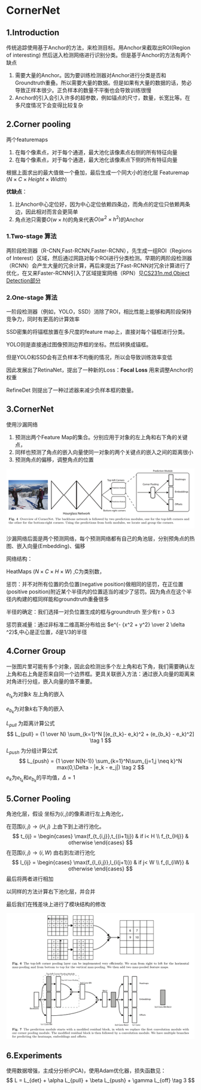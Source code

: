 # CornerNet

## 1.Introduction

传统追踪使用基于Anchor的方法，来检测目标。用Anchor来截取出ROI(Region of interesting) 然后送入检测网络进行识别分类。但是基于Anchor的方法有两个缺点

1. 需要大量的Anchor。因为要训练检测器对Anchor进行分类是否和Groundtruth重叠。所以需要大量的数据。但是如果有大量的数据的话，势必导致正样本很少。正负样本的数量不平衡也会导致训练很慢
2. Anchor的引入会引入许多的超参数，例如锚点的尺寸，数量，长宽比等。在多尺度情况下会变得比较复杂

## 2.Corner pooling

两个featuremaps

1. 在每个像素点，对于每个通道，最大池化该像素点右侧的所有特征向量
2. 在每个像素点，对于每个通道，最大池化该像素点下侧的所有特征向量

根据上面求出的最大值做一个叠加，最后生成一个同大小的池化层 Featuremap $(N \times C \times Height \times Width)$

**优缺点**：

1. 比Anchor中心定位好，因为中心定位依赖四条边，而角点的定位只依赖两条边，因此相对而言会更简单
2. 角点池只需要$O(w\times h)$的角来代表$O(w^2 \times h^2)$的Anchor

### 1.Two-stage 算法

两阶段检测器（R-CNN,Fast-RCNN,Faster-RCNN），先生成一组ROI（Regions of Interest）区域，然后通过网路对每个ROI进行分类检测。早期的两阶段检测器（RCNN）会产生大量的冗余计算，再后来提出了Fast-RCNN对冗余计算进行了优化，在又来Faster-RCNN引入了区域提案网络（RPN）见[CS231n.md,Object Detection部分](../CS231n/CS231n.md)

### 2.One-stage 算法

一阶段检测器（例如，YOLO，SSD）消除了ROI，相比性能上能够和两阶段保持竞争力，同时有更高的计算效率

SSD密集的将锚框放置在多尺度的feature map上，直接对每个锚框进行分类。

YOLO则是直接通过图像预测边界框的坐标。然后转换成锚框。

但是YOLO和SSD会有正负样本不均衡的情况，所以会导致训练效率变低

因此发展出了RetinaNet，提出了一种新的Loss：**Focal Loss** 用来调整Anchor的权重

RefineDet 则提出了一种过滤器来减少负样本框的数量。

## 3.CornerNet

使用沙漏网络

1. 预测出两个Feature Map的集合。分别应用于对象的左上角和右下角的关键点，
2. 同样也预测了角点的嵌入向量使同一对象的两个关键点的嵌入之间的距离很小
3. 预测角点的偏移，调整角点的位置

![image-20211019151304515](image-20211019151304515.png)

沙漏网络后面是两个预测网络，每个预测网络都有自己的角池层，分别预角点的热图、嵌入向量(Embedding)、偏移

 网络结构：

HeatMaps $(N \times C \times H \times W)$ ,C为类别数，

惩罚：并不对所有位置的负位置(negative position)做相同的惩罚，在正位置(positive position)附近某个半径内的位置适当的减少了惩罚。因为角点在这个半径内构建的框同样能和groundtruth重叠很多

半径的确定：我们选择一对负位置生成的框与groundtruth 至少有$\tau > 0.3$ 

惩罚衰减量：通过非标准二维高斯分布给出 $e^{- {x^2 + y^2} \over 2 \delta ^2}$,中心是正位置，$\delta$是1/3的半径

## 4.Corner Group

一张图片里可能有多个对象，因此会检测出多个左上角和右下角，我们需要确认左上角和右上角是否来自同一个边界框。更具关联嵌入方法：通过嵌入向量的距离来对角进行分组，嵌入向量的值不重要。

$e_{t_k}$为对象$k$ 左上角的嵌入

$e_{b_k}$为对象$k$右下角的嵌入

$L_{pull}$ 为距离计算公式
$$
L_{pull} = {1 \over N} \sum_{k=1}^N [(e_{t_k}- e_k)^2 + (e_{b_k} - e_k)^2] \tag 1
$$
$L_{push}$ 为分组计算公式
$$
L_{push} = {1 \over N(N-1)} \sum_{k=1}^N\sum_{j=1,j \neq k}^N max(0,\Delta - |e_k - e_j|) \tag 2
$$
$e_k$为$e_{t_k}$和$e_{b_k}$的平均值，$\Delta  = 1$

## 5.Corner Pooling

角池化层，假设 坐标为$(i,j)$的像素进行左上角池化，

在范围$(i,j) \rightarrow (H,j)$ 上由下到上进行池化。
$$
t_{ij} = \begin{cases}
\max(f_{t_{i,j}},t_{(i+1)j}) & if i< H \\
f_{t_{Hj}} & otherwise
\end{cases}
$$
在范围$(i,j) \rightarrow (i,W)$ 由右到左进行池化
$$
l_{ij} = \begin{cases}
\max(f_{l_{i,j}},l_{i(j+1)}) & if j< W \\
f_{l_{iW}} & otherwise
\end{cases}
$$
最后将两者进行相加

以同样的方法计算右下池化层，并合并

最后我们在残差块上进行了模块结构的修改

![image-20211021153931740](image-20211021153931740.png)

## 6.Experiments

使用数据增强，主成分分析(PCA)，使用Adam优化器，损失函数见：
$$
L = L_{det} + \alpha L_{pull} + \beta L_{push} + \gamma L_{off} \tag 3
$$


